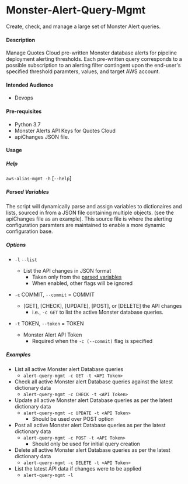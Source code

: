 # Monster-Alert-Query-Mgmt
Create, check, and manage a large set of Monster Alert queries.

#### Description
Manage Quotes Cloud pre-written Monster database alerts for pipeline deployment alerting thresholds. Each pre-written query corresponds to a possible subscription to an alerting filter contingent upon the end-user's specified threshold paramters, values, and target AWS account.
 
#### Intended Audience
* Devops

#### Pre-requisites
* Python 3.7
* Monster Alerts API Keys for Quotes Cloud
* apiChanges JSON file.

#### Usage

##### Help
`aws-alias-mgmt -h` [`--help`]

##### Parsed Variables
The script will dynamically parse and assign variables to dictionaires and lists, sourced in from a JSON file containing multiple objects. (see the apiChanges file as an example). This source file is where the alerting configuration paramters are maintained to enable a more dynamic configuration base.

##### Options

* `-l` `--list`
  * List the API changes in JSON format
    * Taken only from the [parsed variables](#parsed-variables)
    * When enabled, other flags will be ignored

* `-c` COMMIT, `--commit` = COMMIT
  * [GET], [CHECK], [UPDATE], [POST], or [DELETE] the API changes
    * i.e., `-c GET` to list the active Monster database queries.

* `-t` TOKEN, `--token` = TOKEN
  * Monster Alert API Token
    * Required when the `-c (--commit)` flag is specified

##### Examples

  * List all active Monster alert Database queries
    * `alert-query-mgmt -c GET -t <API Token>`
  * Check all active Monster alert Database queries against the latest dictionary data
    * `alert-query-mgmt -c CHECK -t <API Token>`
  * Update all active Monster alert Database queries as per the latest dictionary data
    * `alert-query-mgmt -c UPDATE -t <API Token>`
      * Should be used over POST option
  * Post all active Monster alert Database queries as per the latest dictionary data
    * `alert-query-mgmt -c POST -t <API Token>`
      * Should only be used for initial query creation 
  * Delete all active Monster alert Database queries as per the latest dictionary data
    * `alert-query-mgmt -c DELETE -t <API Token>`
  * List the latest API data if changes were to be applied
    * `alert-query-mgmt -l`
